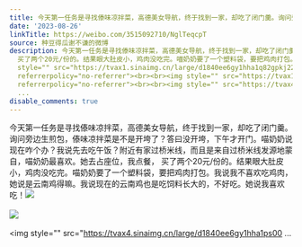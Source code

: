 ```yaml
---
title: 今天第一任务是寻找傣味凉拌菜，高德美女导航，终于找到一家，却吃了闭门羹。询问旁边生煎包，傣味凉拌菜是不是开垮了？答曰没开垮，下午才开门。喵奶奶说现在咋...
date: '2023-08-26'
linkTitle: https://weibo.com/3515092710/NglTeqcpT
source: 种豆得瓜谢不谦的微博
description: 今天第一任务是寻找傣味凉拌菜，高德美女导航，终于找到一家，却吃了闭门羹。询问旁边生煎包，傣味凉拌菜是不是开垮了？答曰没开垮，下午才开门。喵奶奶说现在咋个办？我说先去吃午饭？附近有家过桥米线，而且是来自过桥米线发源地蒙自，喵奶奶最喜欢。她去占座位，我点餐，
  买了两个20元/份的。结果眼大肚皮小，鸡肉没吃完。喵奶奶要了一个塑料袋，要把鸡肉打包。我说我不喜欢吃鸡肉，她说是云南鸡得嘛。我说现在的云南鸡也是吃饲料长大的，不好吃。她说我喜欢吃！<img
  style="" src="https://tvax1.sinaimg.cn/large/d1840ee6gy1hha1q82gpkj22bc334kjn.jpg"
  referrerpolicy="no-referrer"><br><br><img style="" src="https://tvax1.sinaimg.cn/large/d1840ee6gy1hha1podcqsj237k2eo7wj.jpg"
  referrerpolicy="no-referrer"><br><br><img style="" src="https://tvax4.sinaimg.cn/large/d1840ee6gy1hha1ps00
  ...
disable_comments: true
---
```

今天第一任务是寻找傣味凉拌菜，高德美女导航，终于找到一家，却吃了闭门羹。询问旁边生煎包，傣味凉拌菜是不是开垮了？答曰没开垮，下午才开门。喵奶奶说现在咋个办？我说先去吃午饭？附近有家过桥米线，而且是来自过桥米线发源地蒙自，喵奶奶最喜欢。她去占座位，我点餐， 买了两个20元/份的。结果眼大肚皮小，鸡肉没吃完。喵奶奶要了一个塑料袋，要把鸡肉打包。我说我不喜欢吃鸡肉，她说是云南鸡得嘛。我说现在的云南鸡也是吃饲料长大的，不好吃。她说我喜欢吃！<img style="" src="https://tvax1.sinaimg.cn/large/d1840ee6gy1hha1q82gpkj22bc334kjn.jpg" referrerpolicy="no-referrer"><br><br><img style="" src="https://tvax1.sinaimg.cn/large/d1840ee6gy1hha1podcqsj237k2eo7wj.jpg" referrerpolicy="no-referrer"><br><br><img style="" src="https://tvax4.sinaimg.cn/large/d1840ee6gy1hha1ps00 ...